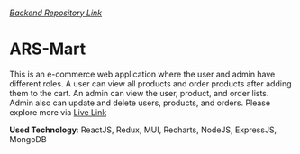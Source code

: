 ###### [Backend Repository Link](https://github.com/Arifur-Rahaman/ars-mart-server)

# ARS-Mart  
This is an e-commerce web application where the user and admin have different
roles. A user can view all products and order products after adding them to the cart.
An admin can view the user, product, and order lists. Admin also can update and delete users,
products, and orders. Please explore more via [Live Link](https://ars-mart.onrender.com/)

**Used Technology**: ReactJS, Redux, MUI, Recharts, NodeJS, ExpressJS, MongoDB
